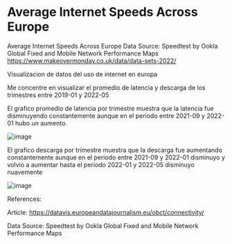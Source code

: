 # Average Internet Speeds Across Europe

Average Internet Speeds Across Europe
Data Source: Speedtest by Ookla Global Fixed and Mobile Network Performance Maps
https://www.makeovermonday.co.uk/data/data-sets-2022/

Visualizacion de datos del uso de internet en europa

Me concentre en visualizar el promedio de latencia y descarga de los trimestres entre 2019-01 y 2022-05

El grafico promedio de latencia por trimestre muestra que la latencia fue disminuyendo constantemente aunque en el periodo entre 2021-09 y 2022-01 hubo un aumento.

![image](https://github.com/RMHuerta/Average-Internet-Speeds-Across-Europe/assets/135277540/827eb43c-1a5d-4c49-8c47-e880e5fa7976)

El grafico descarga por trimestre muestra que la descarga fue aumentando constantemente aunque en el periodo entre 2021-09 y 2022-01 disminuyo y volvio a aumentar hasta el periodo 2022-01 y 2022-05 disminuyo nuavemente

![image](https://github.com/RMHuerta/Average-Internet-Speeds-Across-Europe/assets/135277540/0dd15402-e104-40e5-83c9-7ebe1201c1aa)



References:

Article: https://datavis.europeandatajournalism.eu/obct/connectivity/

Data Source: Speedtest by Ookla Global Fixed and Mobile Network Performance Maps
